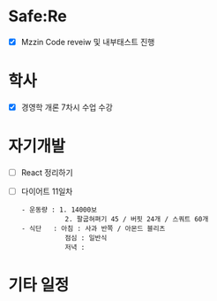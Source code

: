 # Safe:Re

- [X] Mzzin Code reveiw 및 내부태스트 진행

# 학사

- [x] 경영학 개론 7차시 수업 수강

# 자기개발

- [ ] React 정리하기
- [ ] 다이어트 11일차

      - 운동량 : 1. 14000보
                 2. 팔굽혀펴기 45 / 버핏 24개 / 스쿼트 60개
      - 식단   : 아침 : 사과 반쪽 / 아몬드 블리츠
                 점심 : 일반식
                 저녁 :

# 기타 일정
